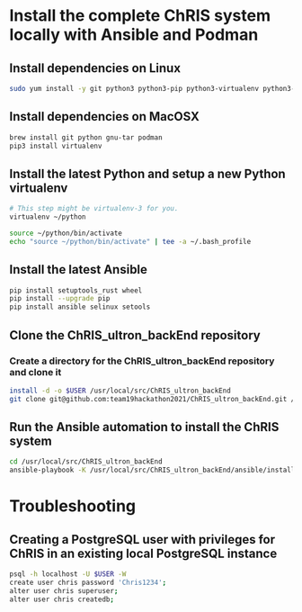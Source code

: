 # Install the complete ChRIS system locally with Ansible and Podman

## Install dependencies on Linux

```bash
sudo yum install -y git python3 python3-pip python3-virtualenv python3-libselinux python3-libsemanage python3-policycoreutils
```

## Install dependencies on MacOSX

```bash
brew install git python gnu-tar podman
pip3 install virtualenv
```

## Install the latest Python and setup a new Python virtualenv

```bash
# This step might be virtualenv-3 for you. 
virtualenv ~/python

source ~/python/bin/activate
echo "source ~/python/bin/activate" | tee -a ~/.bash_profile
```

## Install the latest Ansible

```bash
pip install setuptools_rust wheel
pip install --upgrade pip
pip install ansible selinux setools
```

## Clone the ChRIS_ultron_backEnd repository

### Create a directory for the ChRIS_ultron_backEnd repository and clone it

```bash
install -d -o $USER /usr/local/src/ChRIS_ultron_backEnd
git clone git@github.com:team19hackathon2021/ChRIS_ultron_backEnd.git /usr/local/src/ChRIS_ultron_backEnd
```

## Run the Ansible automation to install the ChRIS system

```bash
cd /usr/local/src/ChRIS_ultron_backEnd
ansible-playbook -K /usr/local/src/ChRIS_ultron_backEnd/ansible/install_all.yml
```

# Troubleshooting

## Creating a PostgreSQL user with privileges for ChRIS in an existing local PostgreSQL instance

```bash
psql -h localhost -U $USER -W
create user chris password 'Chris1234';
alter user chris superuser;
alter user chris createdb;
```

